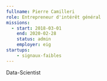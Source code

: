 ```yaml
---
fullname: Pierre Camilleri
role: Entrepreneur d'intérêt général
missions:
  - start: 2018-03-01
    end: 2020-02-28
    status: admin
    employer: eig
startups:
    - signaux-faibles
---
```


Data-Scientist

